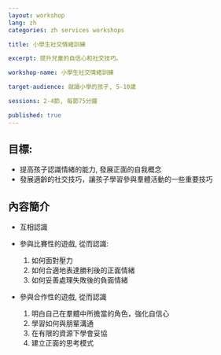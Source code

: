 ```yaml
---
layout: workshop
lang: zh
categories: zh services workshops

title: 小學生社交情緒訓練

excerpt: 提升兒童的自信心和社交技巧。

workshop-name: 小學生社交情緒訓練

target-audience: 就讀小學的孩子, 5-10歲

sessions: 2-4節, 每節75分鐘

published: true
---
```


## 目標:
* 提高孩子認識情緒的能力, 發展正面的自我概念
* 發展適齡的社交技巧，讓孩子學習參與羣體活動的一些重要技巧

## 內容簡介
* 互相認識
* 參與比賽性的遊戲, 從而認識:
    1. 如何面對壓力
    2. 如何合適地表達勝利後的正面情緒
    3. 如何妥善處理失敗後的負面情緒

* 參與合作性的遊戲, 從而認識
    1. 明白自己在羣體中所擔當的角色，強化自信心
    2. 學習如何與朋輩溝通
    3. 在有限的資源下學會妥協
    4. 建立正面的思考模式
